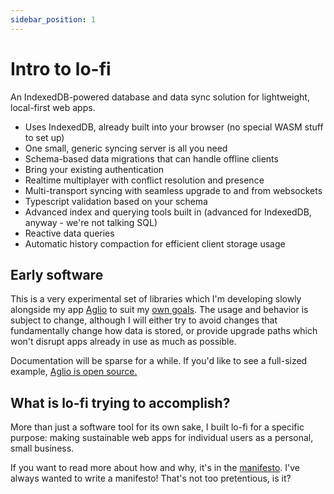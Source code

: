 ```yaml
---
sidebar_position: 1
---
```


# Intro to lo-fi

An IndexedDB-powered database and data sync solution for lightweight, local-first web apps.

- Uses IndexedDB, already built into your browser (no special WASM stuff to set up)
- One small, generic syncing server is all you need
- Schema-based data migrations that can handle offline clients
- Bring your existing authentication
- Realtime multiplayer with conflict resolution and presence
- Multi-transport syncing with seamless upgrade to and from websockets
- Typescript validation based on your schema
- Advanced index and querying tools built in (advanced for IndexedDB, anyway - we're not talking SQL)
- Reactive data queries
- Automatic history compaction for efficient client storage usage

## Early software

This is a very experimental set of libraries which I'm developing slowly alongside my app [Aglio](https://aglio.gfor.rest) to suit my [own goals](https://blog.gfor.rest/blog/lo-fi-intro). The usage and behavior is subject to change, although I will either try to avoid changes that fundamentally change how data is stored, or provide upgrade paths which won't disrupt apps already in use as much as possible.

Documentation will be sparse for a while. If you'd like to see a full-sized example, [Aglio is open source.](https://github.com/a-type/aglio)

## What is lo-fi trying to accomplish?

More than just a software tool for its own sake, I built lo-fi for a specific purpose: making sustainable web apps for individual users as a personal, small business.

If you want to read more about how and why, it's in the [manifesto](./manifesto.md). I've always wanted to write a manifesto! That's not too pretentious, is it?
